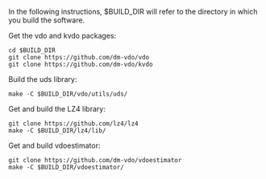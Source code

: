 In the following instructions, $BUILD_DIR will refer to the directory
in which you build the software.

Get the vdo and kvdo packages:
~~~
cd $BUILD_DIR
git clone https://github.com/dm-vdo/vdo
git clone https://github.com/dm-vdo/kvdo
~~~

Build the uds library:
~~~
make -C $BUILD_DIR/vdo/utils/uds/
~~~

Get and build the LZ4 library:
~~~
git clone https://github.com/lz4/lz4
make -C $BUILD_DIR/lz4/lib/
~~~

Get and build vdoestimator:
~~~
git clone https://github.com/dm-vdo/vdoestimator
make -C $BUILD_DIR/vdoestimator/
~~~

